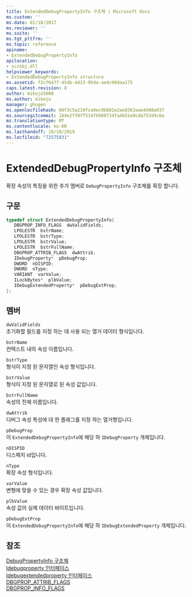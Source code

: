 ```yaml
---
title: ExtendedDebugPropertyInfo 구조체 | Microsoft Docs
ms.custom: ''
ms.date: 01/18/2017
ms.reviewer: ''
ms.suite: ''
ms.tgt_pltfrm: ''
ms.topic: reference
apiname:
- ExtendedDebugPropertyInfo
apilocation:
- scrobj.dll
helpviewer_keywords:
- ExtendedDebugPropertyInfo structure
ms.assetid: f2cf6477-454b-4d13-95da-ae4c90daa175
caps.latest.revision: 8
author: mikejo5000
ms.author: mikejo
manager: ghogen
ms.openlocfilehash: 09f3c5a219fca9ec9b881e2ae8363aae4d48e03f
ms.sourcegitcommit: 184e2ff0ff514fb980724fa4b51e0cda753d4c6e
ms.translationtype: MT
ms.contentlocale: ko-KR
ms.lasthandoff: 10/18/2019
ms.locfileid: "72575831"
---
```

# <a name="extendeddebugpropertyinfo-structure"></a>ExtendedDebugPropertyInfo 구조체
확장 속성의 특징을 위한 추가 멤버로 `DebugPropertyInfo` 구조체를 확장 합니다.  
  
## <a name="syntax"></a>구문  
  
```cpp
typedef struct ExtendedDebugPropertyInfo{  
   DBGPROP_INFO_FLAGS  dwValidFields;  
   LPOLESTR  bstrName;  
   LPOLESTR  bstrType;  
   LPOLESTR  bstrValue;  
   LPOLESTR  bstrFullName;  
   DBGPROP_ATTRIB_FLAGS  dwAttrib;  
   IDebugProperty*  pDebugProp;  
   DWORD  nDISPID;  
   DWORD  nType;  
   VARIANT  varValue;  
   ILockBytes*  plbValue;  
   IDebugExtendedProperty*  pDebugExtProp;  
};  
```  
  
## <a name="members"></a>멤버  
 `dwValidFields`  
 초기화할 필드를 지정 하는 데 사용 되는 열거 데이터 형식입니다.  
  
 `bstrName`  
 컨텍스트 내의 속성 이름입니다.  
  
 `bstrType`  
 형식이 지정 된 문자열인 속성 형식입니다.  
  
 `bstrValue`  
 형식이 지정 된 문자열로 된 속성 값입니다.  
  
 `bstrFullName`  
 속성의 전체 이름입니다.  
  
 `dwAttrib`  
 디버그 속성 특성에 대 한 플래그를 지정 하는 열거형입니다.  
  
 `pDebugProp`  
 이 `ExtendedDebugPropertyInfo`에 해당 하 `IDebugProperty` 개체입니다.  
  
 `nDISPID`  
 디스패치 id입니다.  
  
 `nType`  
 확장 속성 형식입니다.  
  
 `varValue`  
 변형에 맞을 수 있는 경우 확장 속성 값입니다.  
  
 `plbValue`  
 속성 값의 실제 데이터 바이트입니다.  
  
 `pDebugExtProp`  
 이 `ExtendedDebugPropertyInfo`에 해당 하 `IDebugExtendedProperty` 개체입니다.  
  
## <a name="see-also"></a>참조  
 [DebugPropertyInfo 구조체](../../winscript/reference/debugpropertyinfo-structure.md)    
 [Idebugproperty 인터페이스](../../winscript/reference/idebugproperty-interface.md)    
 [Idebugextendedproperty 인터페이스](../../winscript/reference/idebugextendedproperty-interface.md)    
 [DBGPROP_ATTRIB_FLAGS](../../winscript/reference/dbgprop-attrib-flags.md)    
 [DBGPROP_INFO_FLAGS](../../winscript/reference/dbgprop-info-flags.md)